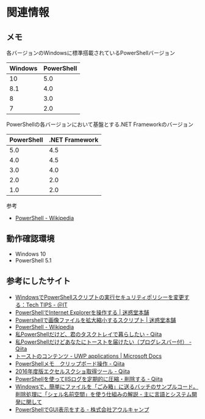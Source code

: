 
# 関連情報

## メモ

各バージョンのWindowsに標準搭載されているPowerShellバージョン

|Windows|PowerShell|
|:-|:-|
|10 |5.0|
|8.1|4.0|
|8  |3.0|
|7  |2.0|

PowerShellの各バージョンにおいて基盤とする.NET Frameworkのバージョン

| PowerShell | .NET Framework |
|:-----------|:---------------|
| 5.0 | 4.5 |
| 4.0 | 4.5 |
| 3.0 | 4.0 |
| 2.0 | 2.0 |
| 1.0 | 2.0 |

参考
- [PowerShell - Wikipedia](https://ja.wikipedia.org/wiki/PowerShell)

## 動作確認環境

- Windows 10
- PowerShell 5.1

## 参考にしたサイト

- [WindowsでPowerShellスクリプトの実行セキュリティポリシーを変更する：Tech TIPS - ＠IT](https://www.atmarkit.co.jp/ait/articles/0805/16/news139.html)
- [PowerShellでInternet Explorerを操作する | 迷惑堂本舗](https://maywork.net/computer/control-ie-with-powershell/)
- [Powershellで画像ファイルを拡大縮小するスクリプト | 迷惑堂本舗](https://maywork.net/computer/powershell-enlage-picture/)
- [PowerShell - Wikipedia](https://ja.wikipedia.org/wiki/PowerShell)
- [私PowerShellだけど、君のタスクトレイで暮らしたい - Qiita](https://qiita.com/magiclib/items/cc2de9169c781642e52d#%E5%B8%B8%E9%A7%90%E3%82%A2%E3%83%97%E3%83%AA%E3%81%AE%E3%83%86%E3%83%B3%E3%83%97%E3%83%AC%E3%83%BC%E3%83%88)
- [私PowerShellだけどあなたにトーストを届けたい（プログレスバー付） - Qiita](https://qiita.com/magiclib/items/12e2a9e1e1e823a7fa5c#%E9%80%B2%E6%8D%97%E7%8E%87%E3%82%92%E3%81%A4%E3%81%91%E3%81%A6%E3%83%88%E3%83%BC%E3%82%B9%E3%83%88%E8%A1%A8%E7%A4%BA)
- [トーストのコンテンツ - UWP applications | Microsoft Docs](https://docs.microsoft.com/ja-jp/windows/uwp/design/shell/tiles-and-notifications/adaptive-interactive-toasts)
- [PowerShellメモ　クリップボード操作 - Qiita](https://qiita.com/Kosen-amai/items/2e92c9b1dc19fd12b6f5)
- [2016年度版エクセルスクショ取得ツール - Qiita](https://qiita.com/asterisk9101/items/a49ebe010e19e5c62f98)
- [PowerShellを使ってIISログを定期的に圧縮・削除する - Qiita](https://qiita.com/wataruf01/items/12b51423a1a2958c2cd0)
- [Windowsで，簡単にファイルを「ごみ箱」に送るバッチのサンプルコード。削除処理に「シェル名前空間」を使う仕組みの解説 - 主に言語とシステム開発に関して](https://language-and-engineering.hatenablog.jp/entry/20150528/WindowsBatSendFileToRecycleBin)
- [PowerShellでGUI表示をする - 株式会社アウルキャンプ](https://owlcamp.jp/powershell%E3%81%A7gui%E8%A1%A8%E7%A4%BA%E3%82%92%E3%81%99%E3%82%8B/)

